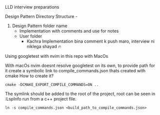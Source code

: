 LLD interview preparations

Design Pattern Directory Structure - 
1. Design Pattern folder name
    - Implementation with comments and use for notes
    - User folder
        - Kachra Implementation bina comment k push maro, interview ni niklega shayad :fire:


Using googletest with nvim in this repo with MacOs

With macOs nvim doesnt resolve googletest on its own, to provide path for it create a symbolic link to compile_commands.json thats created with cmake
How to create it?
```
cmake -DCMAKE_EXPORT_COMPILE_COMMANDS=ON ..
```

The symlink should be added to the root of the project, root can be seen in :LspInfo run from a c++ project file.
```
ln -s compile_commands.json <build_path_to_compile_commands.json>
```
